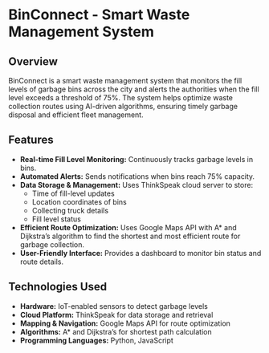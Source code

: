 # BinConnect - Smart Waste Management System

## Overview
BinConnect is a smart waste management system that monitors the fill levels of garbage bins across the city and alerts the authorities when the fill level exceeds a threshold of 75%. The system helps optimize waste collection routes using AI-driven algorithms, ensuring timely garbage disposal and efficient fleet management.

## Features
- **Real-time Fill Level Monitoring:** Continuously tracks garbage levels in bins.
- **Automated Alerts:** Sends notifications when bins reach 75% capacity.
- **Data Storage & Management:** Uses ThinkSpeak cloud server to store:
  - Time of fill-level updates
  - Location coordinates of bins
  - Collecting truck details
  - Fill level status
- **Efficient Route Optimization:** Uses Google Maps API with A* and Dijkstra’s algorithm to find the shortest and most efficient route for garbage collection.
- **User-Friendly Interface:** Provides a dashboard to monitor bin status and route details.

## Technologies Used
- **Hardware:** IoT-enabled sensors to detect garbage levels
- **Cloud Platform:** ThinkSpeak for data storage and retrieval
- **Mapping & Navigation:** Google Maps API for route optimization
- **Algorithms:** A* and Dijkstra’s for shortest path calculation
- **Programming Languages:** Python, JavaScript

